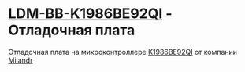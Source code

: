 # [LDM-BB-K1986BE92QI](https://ldm-systems.ru/product/19025) - Отладочная плата

Отладочная плата на микроконтроллере [K1986BE92QI](https://ic.milandr.ru/products/mikrokontrollery_i_protsessory/32_razryadnye_mikrokontrollery/k1986ve92qi) от компании [Milandr](https://milandr.ru/)
